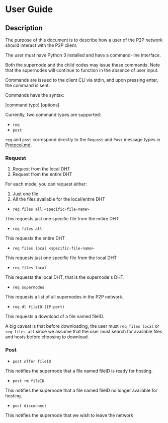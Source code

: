 # User Guide

## Description

The purpose of this document is to describe how a user of the P2P network should interact with the P2P client.

The user must have Python 3 installed and have a command-line interface.

Both the supernode and the child nodes may issue these commands. Note that the supernodes will continue to function in the absence of user input.

Commands are issued to the client CLI via stdin, and upon pressing enter, the command is sent.

Commands have the syntax:

\[command type\] \[options\]

Currently, two command types are supported:
- `req`
- `post`

`req` and `post` correspond directly to the `Request` and `Post` message types in [Protocol.md](./Protocol.md).

### Request


1. Request from the local DHT 
2. Request from the entire DHT

For each mode, you can request either:

1. Just one file 
2. All the files available for the local/entire DHT


- `req files all <specific-file-name>`

This requests just one specific file from the entire DHT

- `req files all`

This requests the entire DHT

- `req files local <specific-file-name>`

This requests just one specific file from the local DHT

- `req files local`

This requests the local DHT, that is the supernode's DHT.


- `req supernodes`

This requests a list of all supernodes in the P2P network.

- `req dl fileID (IP:port)`

This requests a download of a file named fileID.

A big caveat is that before downloading, the user must `req files local` or `req files all`
since we assume that the user must search for available files and hosts before choosing to download.

### Post

- `post offer fileID`

This notifies the supernode that a file named fileID is ready for hosting.

- `post rm fileID`

This notifies the supernode that a file named fileID no longer available for hosting.

- `post disconnect`

This notifies the supernode that we wish to leave the network


